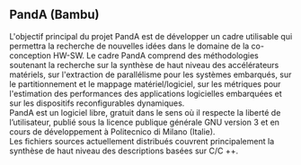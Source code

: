 ## PandA (Bambu)

L'objectif principal du projet PandA est de développer un cadre utilisable qui permettra la recherche
de nouvelles idées dans le domaine de la co-conception HW-SW.
Le cadre PandA comprend des méthodologies soutenant la recherche sur la synthèse de haut niveau
des accélérateurs matériels, sur l'extraction de parallélisme pour les systèmes embarqués, sur le
partitionnement et le mappage matériel/logiciel, sur les métriques pour l'estimation des
performances des applications logicielles embarquées et sur les dispositifs reconfigurables
dynamiques.  
PandA est un logiciel libre, gratuit dans le sens où il respecte la liberté de l’utilisateur, publié sous la
licence publique générale GNU version 3 et en cours de développement à Politecnico di Milano
(Italie).  
Les fichiers sources actuellement distribués couvrent principalement la synthèse de haut niveau des
descriptions basées sur C/C ++. 
